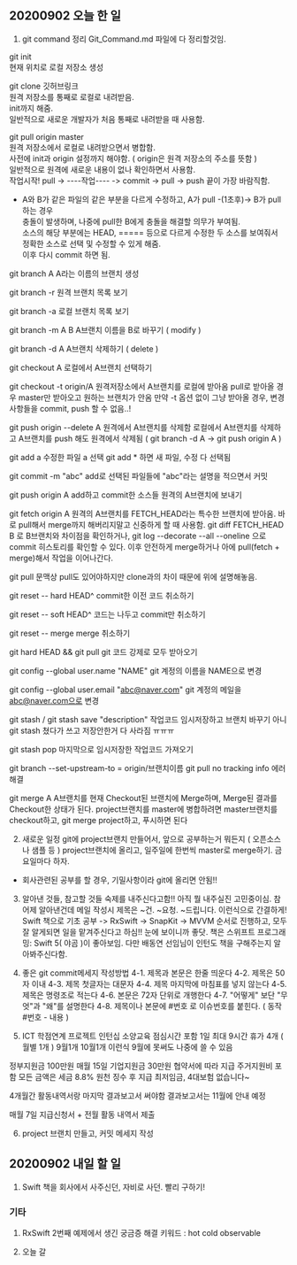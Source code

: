 ## 20200902 오늘 한 일
1. git command 정리
Git_Command.md 파일에 다 정리할것임.

git init  
현재 위치로 로컬 저장소 생성  

git clone 깃허브링크  
원격 저장소를 통째로 로컬로 내려받음.  
init까지 해줌.  
일반적으로 새로운 개발자가 처음 통째로 내려받을 때 사용함.  

git pull origin master  
원격 저장소에서 로컬로 내려받으면서 병합함.  
사전에 init과 origin 설정까지 해야함. ( origin은 원격 저장소의 주소를 뜻함 )  
일반적으로 원격에 새로운 내용이 없나 확인하면서 사용함.  
작업시작! pull -> ----작업---- -> commit -> pull -> push 끝이 가장 바람직함.  

* A와 B가 같은 파일의 같은 부분을 다르게 수정하고, A가 pull -(1초후)-> B가 pull 하는 경우  
충돌이 발생하며, 나중에 pull한 B에게 충돌을 해결할 의무가 부여됨.  
소스의 해당 부분에는 HEAD, ===== 등으로 다르게 수정한 두 소스를 보여줘서  
정확한 소스로 선택 및 수정할 수 있게 해줌.  
이후 다시 commit 하면 됨.  

git branch A
A라는 이름의 브랜치 생성

git branch -r
원격 브랜치 목록 보기

git branch -a
로컬 브랜치 목록 보기

git branch -m A B
A브랜치 이름을 B로 바꾸기 ( modify )  

git branch -d A 
A브랜치 삭제하기 ( delete )

git checkout A
로컬에서 A브랜치 선택하기

git checkout -t origin/A
원격저장소에서 A브랜치를 로컬에 받아옴
pull로 받아올 경우 master만 받아오고 원하는 브랜치가 안옴
만약 -t 옵션 없이 그냥 받아올 경우, 변경사항들을 commit, push 할 수 없음..!

git push origin --delete A
원격에서 A브랜치를 삭제함
로컬에서 A브랜치를 삭제하고 A브랜치를 push 해도 원격에서 삭제됨
( git branch -d A -> git push origin A )

git add a
수정한 파일 a 선택
git add * 하면 새 파일, 수정 다 선택됨

git commit -m "abc"
add로 선택된 파일들에 "abc"라는 설명을 적으면서 커밋

git push origin A
add하고 commit한 소스들 원격의 A브랜치에 보내기

git fetch origin A
원격의 A브랜치를 FETCH_HEAD라는 특수한 브랜치에 받아옴.
바로 pull해서 merge까지 해버리지말고 신중하게 할 때 사용함.
git diff FETCH_HEAD B 로 B브랜치와 차이점을 확인하거나,
git log --decorate --all --oneline 으로 commit 히스토리를 확인할 수 있다.
이후 안전하게 merge하거나 아에 pull(fetch + merge)해서 작업을 이어나간다.

git pull
문맥상 pull도 있어야하지만 clone과의 차이 때문에 위에 설명해놓음.

git reset -- hard HEAD^
commit한 이전 코드 취소하기

git reset -- soft HEAD^
코드는 나두고 commit만 취소하기

git reset -- merge
merge 취소하기

git hard HEAD && git pull
git 코드 강제로 모두 받아오기

git config --global user.name "NAME"
git 계정의 이름을 NAME으로 변경

git config --global user.email "abc@naver.com"
git 계정의 메일을 abc@naver.com으로 변경

git stash / git stash save "description"
작업코드 임시저장하고 브랜치 바꾸기
아니 git stash 쳤다가 쓰고 저장안한거 다 사라짐 ㅠㅠㅠ

git stash pop
마지막으로 임시저장한 작업코드 가져오기

git branch --set-upstream-to = origin/브랜치이름
git pull no tracking info 에러 해결

git merge A
A브랜치를 현재 Checkout된 브랜치에 Merge하며,
Merge된 결과를 Checkout한 상태가 된다.
project브랜치를 master에 병합하려면 master브랜치를 checkout하고,
git merge project하고, 푸시하면 된다


2. 새로운 일정
git에 project브랜치 만들어서, 앞으로 공부하는거 뭐든지 ( 오픈소스나 샘플 등 )
project브랜치에 올리고, 일주일에 한번씩 master로 merge하기. 금요일마다 하자.
* 회사관련된 공부를 할 경우, 기밀사항이라 git에 올리면 안됨!!


3. 알아낸 것들, 참고할 것들
숙제를 내주신다고함!! 아직 뭘 내주실진 고민중이심.
참 어제 알아낸건데 메일 작성시 제목은 ~건. ~요청. ~드립니다. 이런식으로 간결하게!
Swift 책으로 기초 공부 -> RxSwift -> SnapKit -> MVVM 순서로 진행하고, 모두 잘 알게되면 일을 맡겨주신다고 하심!! 눈에 보이니까 좋닷.
책은 스위프트 프로그래밍: Swift 5( 야곰 )이 좋아보임.
다만 배동연 선임님이 인턴도 책을 구해주는지 알아봐주신다함.


4. 좋은 git commit메세지 작성방법
4-1. 제목과 본문은 한줄 띄운다
4-2. 제목은 50자 이내
4-3. 제목 첫글자는 대문자
4-4. 제목 마지막에 마침표를 넣지 않는다
4-5. 제목은 명령조로 적는다
4-6. 본문은 72자 단위로 개행한다
4-7. "어떻게" 보단 "무엇"과 "왜"를 설명한다
4-8. 제목이나 본문에 #번호 로 이슈번호를 붙힌다. ( 동작 #번호 - 내용 )


5. ICT 학점연계 프로젝트 인턴십 소양교육
점심시간 포함 1일 최대 9시간
휴가 4개 ( 월별 1개 ) 9월1개 10월1개 이런식
9월에 못써도 나중에 쓸 수 있음

정부지원금 100만원 매월 15일
기업지원금 30만원 협약서에 따라 지급
주거지원비 포함 모든 금액은 세금 8.8% 원천 징수 후 지급
최저임금, 4대보험 없습니다~

4개월간 활동내역서랑 마지막 결과보고서 써야함
결과보고서는 11월에 안내 예정

매월 7일 지급신청서 + 전월 활동 내역서 제출

6. project 브랜치 만들고, 커밋 메세지 작성


## 20200902 내일 할 일
1. Swift 책을 회사에서 사주신던, 자비로 사던. 빨리 구하기!


### 기타
1. RxSwift 2번째 예제에서 생긴 궁금증 해결 키워드 : hot cold observable

2. 오늘 갈 
